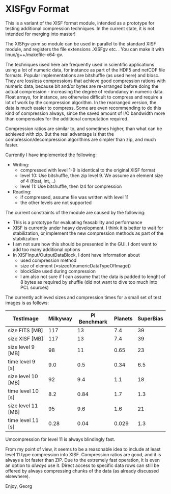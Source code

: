 XISFgv Format
=============

This is a variant of the XISF format module, intended as a prototype for testing additional compression techniques. In the current state, it is not intended for merging into master!

The XISFgv-pxm.so module can be used in parallel to the standard XISF module, and registers the file extensions .XISFgv etc. . You can make it with linux/g++/makefile-x64-gv. 

The techniques used here are frequently used in scientific applications using a lot of numeric data, for instance as part of the HDF5 and netCDF file formats. Popular implementations are bitshuffle (as used here) and blosc. They are lossless compressions that achieve good compression rations with numeric data, because bit and/or bytes are re-arranged before doing the actual compression - increasing the degree of redundancy in numeric data. Float arrays, for instance, are otherwise difficult to compress and require a lot of work by the compression algorithm. In the rearranged version, the data is much easier to compress. Some are even recommending to do this kind of compression always, since the saved amount of I/O bandwidth more than compensates for the additional computation required.

Compression ratios are similar to, and sometimes higher, than what can be achieved with zip. But the real advantage is that the compression/decompression algorithms are simpler than zip, and much faster.

Currently I have implemented the following:
* Writing:
  * compressed with level 1-9 is identical to the original XISF format
  * level 10: Use bitshuffle, then zip level 9. We assume an element size of 4 (float, int, ..)
  * level 11: Use bitshuffle, then lz4 for compression
* Reading:
  * if compressed, assume file was written with level 11
  * the other levels are not supported

The current constraints of the module are caused by the following:
* This is a prototype for evaluating feasability and performance
* XISF is currently under heavy development. I think it is better to wait for stabilization, or
  implement the new compression methods as part of the stabilization
* I am not sure how this should be presented in the GUI. I dont want to add too many additional options
* In XISFInput/OutputDataBlock, I dont have information about
  * used compression method
  * size of element (=sizeof(numericDataTypeOfImage))
  * blockSize used during compression
  * I am also not sure if I can assume that the data is padded to lenght of 8 bytes as required
    by shuffle (did not want to dive too much into PCL sources)

The currently achieved sizes and compression times for a small set of test images is
as follows:

TestImage         |Milkyway|PI Benchmark|Planets|SuperBias
------------------|--------|------------|-------|----------
size FITS [MB]    |117     |13          |7.4    |39
size XISF [MB]    |117     |13          |7.4    |39
size level 9 [MB] |98      |11          |0.65   |23
time level 9 [s]  |9.0     |0.5         |0.34   |6.5
size level 10 [MB]|92      |9.4         |1.1    |18
time level 10 [s] |8.2     |0.84        |1.7    |1.3
size level 11 [MB]|95      |9.6         |1.6    |21
time level 11 [s] |0.28    |0.04        |0.029  |1.3

Umcompression for level 11 is always blindingly fast.

From my point of view, it seems to be a reasonable idea to include at least level 11 type compression
into XISF. Compression ratios are good, and it is always a lot faster than ZIP. Due to the extremely fast
operation, it is even an option to *always* use it. Direct access to specific data rows can still be
offered by always compressing chunks of the data (as already discussed elsewhere).

Enjoy,
Georg

